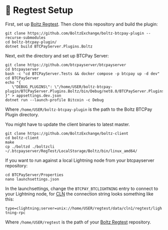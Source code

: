 # 🧪 Regtest Setup

First, set up [Boltz Regtest](https://github.com/BoltzExchange/regtest). Then clone this repository and build the plugin:

```
git clone https://github.com/BoltzExchange/boltz-btcpay-plugin --recurse-submodules
cd boltz-btcpay-plugin/
dotnet build BTCPayServer.Plugins.Boltz
```

Next, exit the directory and set up BTCPay Server:

```
git clone https://github.com/btcpayserver/btcpayserver
cd btcpayserver
bash -c "cd BTCPayServer.Tests && docker compose -p btcpay up -d dev"
cd BTCPayServer
echo "{
   \"DEBUG_PLUGINS\": \"/home/USER/boltz-btcpay-plugin/BTCPayServer.Plugins.Boltz/bin/Debug/net8.0/BTCPayServer.Plugins.Boltz.dll\"
}" > appsettings.dev.json
dotnet run --launch-profile Bitcoin -c Debug
```

Where `/home/USER/boltz-btcpay-plugin` is the path to the Boltz BTCPay Plugin directory.

You might have to update the client binaries to latest master.

```
git clone https://github.com/BoltzExchange/boltz-client
cd boltz-client
make
cp ./boltzd ./boltzcli ~/.btcpayserver/RegTest/LocalStorage/Boltz/bin/linux_amd64/
```

If you want to run against a local Lightning node from your btcpayserver repository:

```
cd BTCPayServer/Properties
nano launchsettings.json
```

In the launchsettings, change the `BTCPAY_BTCLIGHTNING` entry to connect to your Lightning node, for [CLN](https://github.com/ElementsProject/lightning) the connection string looks something like this:

`type=clightning;server=unix://home/USER/regtest/data/cln1/regtest/lightning-rpc`

Where `/home/USER/regtest` is the path of your [Boltz Regtest](https://github.com/BoltzExchange/regtest) repository.
